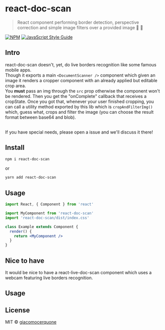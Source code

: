 # react-doc-scan

> React component performing border detection, perspective correction and simple image filters over a provided image 📲 📸

[![NPM](https://img.shields.io/npm/v/react-doc-scan.svg)](https://www.npmjs.com/package/react-doc-scan) [![JavaScript Style Guide](https://img.shields.io/badge/code_style-standard-brightgreen.svg)](https://standardjs.com)

## Intro

react-doc-scan doesn't, yet, do live borders recognition like some famous mobile apps.<br />
Though it exports a main `<DocumentScanner />` component which given an image it renders a cropper component with an already applied but editable crop area.<br />
You **must** pass an img through the `src` prop otherwise the component won't be rendered. Then you get the "onComplete" callback that receives a cropState. Once you got that, whenever your user finished cropping, you can call a utility method exported by this lib which is `cropAndFilterImg()` which, guess what, crops and filter the image (you can choose the result format between base64 and blob).<br /><br />

If you have special needs, please open a issue and we'll discuss it there!

## Install

```bash
npm i react-doc-scan
```

or

```bash
yarn add react-doc-scan
```

## Usage

```jsx
import React, { Component } from 'react'

import MyComponent from 'react-doc-scan'
import 'react-doc-scan/dist/index.css'

class Example extends Component {
  render() {
    return <MyComponent />
  }
}
```

## Nice to have

It would be nice to have a react-live-doc-scan component which uses a webcam featuring live borders recognition.

## Usage

## License

MIT © [giacomocerquone](https://github.com/giacomocerquone)
